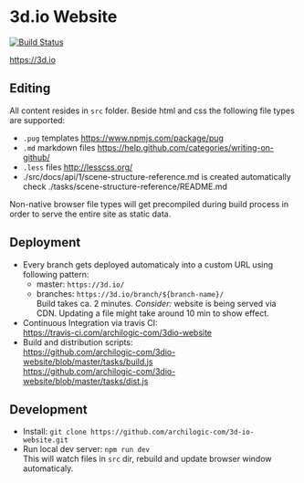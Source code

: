 # 3d.io Website

[![Build Status](https://travis-ci.org/archilogic-com/3dio-website.svg?branch=master)](https://travis-ci.org/archilogic-com/3dio-website)

https://3d.io

## Editing

All content resides in `src` folder. Beside html and css the following file types are supported:
* `.pug` templates https://www.npmjs.com/package/pug
* `.md` markdown files https://help.github.com/categories/writing-on-github/
* `.less` files http://lesscss.org/
* ./src/docs/api/1/scene-structure-reference.md is created automatically check ./tasks/scene-structure-reference/README.md

Non-native browser file types will get precompiled during build process in order to serve the entire site as static data.

## Deployment

* Every branch gets deployed automaticaly into a custom URL using following pattern:
  * master: `https://3d.io/`
  * branches: `https://3d.io/branch/${branch-name}/`
  <br>Build takes ca. 2 minutes. *Consider:* website is being served via CDN. Updating a file might take around 10 min to show effect. 
* Continuous Integration via travis CI:<br>
  https://travis-ci.com/archilogic-com/3dio-website
* Build and distribution scripts:<br>
  https://github.com/archilogic-com/3dio-website/blob/master/tasks/build.js<br>
  https://github.com/archilogic-com/3dio-website/blob/master/tasks/dist.js<br>

## Development

* Install: `git clone https://github.com/archilogic-com/3d-io-website.git`
* Run local dev server: `npm run dev`<br>
  This will watch files in `src` dir, rebuild and update browser window automaticaly.
